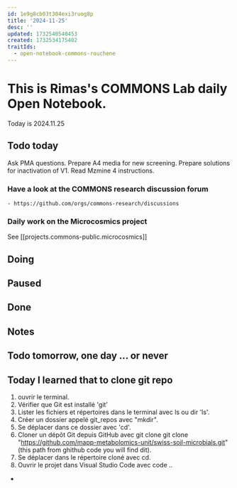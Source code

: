 ```yaml
---
id: 1e9g8cb03t304exi3ruog8p
title: '2024-11-25'
desc: ''
updated: 1732540540453
created: 1732534175402
traitIds:
  - open-notebook-commons-rouchene
---
```




# This is Rimas's COMMONS Lab daily Open Notebook.

Today is 2024.11.25

## Todo today
Ask PMA questions.
Prepare A4 media for new screening.
Prepare solutions for inactivation of V1.
Read Mzmine 4 instructions. 

### Have a look at the COMMONS research discussion forum
    - https://github.com/orgs/commons-research/discussions

### Daily work on the Microcosmics project


See [[projects.commons-public.microcosmics]]


###
###

## Doing

## Paused

## Done

## Notes

## Todo tomorrow, one day ... or never 


###
###


## Today I learned that to clone git repo
1. ouvrir le terminal.
2. Vérifier que Git est installé 'git'
3. Lister les fichiers et répertoires dans le terminal avec ls ou dir 'ls'.
4. Créer un dossier appelé git_repos avec "mkdir".
5. Se déplacer dans ce dossier avec 'cd'.
6. Cloner un dépôt Git depuis GitHub avec git clone git clone "https://github.com/mapp-metabolomics-unit/swiss-soil-microbials.git" (this path from ghithub code you will find dit). 
7. Se déplacer dans le répertoire cloné avec cd.
8. Ouvrir le projet dans Visual Studio Code avec code ..

- 